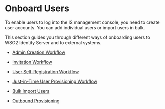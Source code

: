 # Onboard Users 

To enable users to log into the IS management console, you need to create user accounts. You can add individual users or import users in bulk. 

This section guides you through different ways of onboarding users to WSO2 Identity Server and to external systems.  

- [Admin Creation Workflow]({{base_path}}/guides/identity-lifecycles/admin-creation-workflow) 

- [Invitation Workflow]({{base_path}}/guides/identity-lifecycles/invitation-workflow) 

- [User Self-Registration Workflow]({{base_path}}/guides/identity-lifecycles/self-registration-workflow)

- [Just-in-Time User Provisioning Workflow]({{base_path}}/guides/identity-federation/jit-workflow)

- [Bulk Import Users]({{base_path}}/guides/identity-lifecycles/bulk-import-users)

- [Outbound Provisioning]({{base_path}}/guides/identity-lifecycles/outbound-provisioning)
